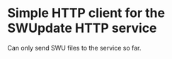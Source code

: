 # Simple HTTP client for the SWUpdate HTTP service

Can only send SWU files to the service so far.

